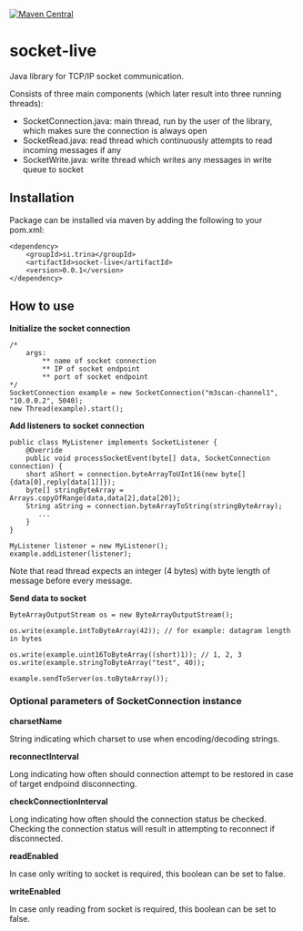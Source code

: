 [![Maven Central](https://maven-badges.herokuapp.com/maven-central/si.trina/socket-live/badge.svg)](https://maven-badges.herokuapp.com/maven-central/si.trina/socket-live)


# socket-live

Java library for TCP/IP socket communication. 

Consists of three main components (which later result into three running threads):

  * SocketConnection.java: main thread, run by the user of the library, which makes sure the connection is always open
  * SocketRead.java: read thread which continuously attempts to read incoming messages if any
  * SocketWrite.java: write thread which writes any messages in write queue to socket

## Installation

Package can be installed via maven by adding the following to your pom.xml:

    <dependency>
        <groupId>si.trina</groupId>
        <artifactId>socket-live</artifactId>
        <version>0.0.1</version>
    </dependency>
    
## How to use

**Initialize the socket connection**

    /*
        args: 
            ** name of socket connection
            ** IP of socket endpoint
            ** port of socket endpoint
    */
    SocketConnection example = new SocketConnection("m3scan-channel1", "10.0.0.2", 5040);    
    new Thread(example).start();

**Add listeners to socket connection**

    public class MyListener implements SocketListener {
        @Override
        public void processSocketEvent(byte[] data, SocketConnection connection) {
		short aShort = connection.byteArrayToUInt16(new byte[] {data[0],reply[data[1]]});
		byte[] stringByteArray = Arrays.copyOfRange(data,data[2],data[20]);
		String aString = connection.byteArrayToString(stringByteArray);
           ...
        }
    }
    
    MyListener listener = new MyListener();
    example.addListener(listener);
    
Note that read thread expects an integer (4 bytes) with byte length of message before every message.

**Send data to socket**

    ByteArrayOutputStream os = new ByteArrayOutputStream();

    os.write(example.intToByteArray(42)); // for example: datagram length in bytes

    os.write(example.uint16ToByteArray((short)1)); // 1, 2, 3
    os.write(example.stringToByteArray("test", 40));

    example.sendToServer(os.toByteArray());
    

### Optional parameters of SocketConnection instance

**charsetName**

String indicating which charset to use when encoding/decoding strings.

**reconnectInterval**

Long indicating how often should connection attempt to be restored in case of target endpoind disconnecting.

**checkConnectionInterval**

Long indicating how often should the connection status be checked. Checking the connection status will result in attempting to reconnect if disconnected.

**readEnabled**

In case only writing to socket is required, this boolean can be set to false.

**writeEnabled**

In case only reading from socket is required, this boolean can be set to false.
